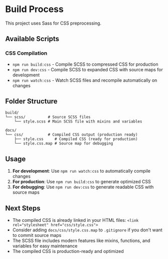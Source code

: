 # Build Process

This project uses Sass for CSS preprocessing. 

## Available Scripts

### CSS Compilation

- `npm run build:css` - Compile SCSS to compressed CSS for production
- `npm run dev:css` - Compile SCSS to expanded CSS with source maps for development  
- `npm run watch:css` - Watch SCSS files and recompile automatically on changes

## Folder Structure

```
build/
└── scss/          # Source SCSS files
    └── style.scss # Main SCSS file with mixins and variables

docs/
└── css/           # Compiled CSS output (production ready)
    ├── style.css     # Compiled CSS (ready for production)
    └── style.css.map # Source map for debugging
```

## Usage

1. **For development**: Use `npm run watch:css` to automatically compile changes
2. **For production**: Use `npm run build:css` to generate optimized CSS
3. **For debugging**: Use `npm run dev:css` to generate readable CSS with source maps

## Next Steps

- The compiled CSS is already linked in your HTML files: `<link rel="stylesheet" href="css/style.css">`
- Consider adding `docs/css/style.css.map` to `.gitignore` if you don't want to commit source maps
- The SCSS file includes modern features like mixins, functions, and variables for easy maintenance
- The compiled CSS is production-ready and optimized